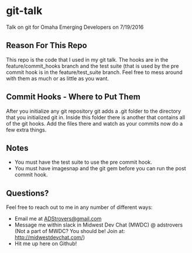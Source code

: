 # git-talk
Talk on git for Omaha Emerging Developers on 7/19/2016

## Reason For This Repo

This repo is the code that I used in my git talk.  The hooks are in the feature/commit_hooks branch and the test suite (that is used by the pre commit hook is in the feature/test_suite branch.  Feel free to mess around with them as much or as little as you want.

## Commit Hooks - Where to Put Them

After you initialize any git repository git adds a .git folder to the directory that you initialized git in.  Inside this folder there is another that contains all of the git hooks.  Add the files there and watch as your commits now do a few extra things.

## Notes

* You must have the test suite to use the pre commit hook.
* You must have imagesnap and the git gem before you can run the post commit hook.

## Questions?

Feel free to reach out to me in any number of different ways:

* Email me at ADStrovers@gmail.com
* Message me within slack in Midwest Dev Chat (MWDC) @ adstrovers (Not a part of MWDC?  You should be!  Join at: http://midwestdevchat.com/)
* Hit me up here on Github!
